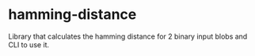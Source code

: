 # hamming-distance
Library that calculates the hamming distance for 2 binary input blobs and CLI to use it.
